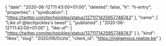 {
  "date": "2020-06-12T11:43:00+01:00",
  "deleted": false,
  "h": "h-entry",
  "properties": {
    "syndication": [
      "https://twitter.com/techpickles/status/1271171425957748743"
    ],
    "name": [
      "Like of @techpickles's tweet"
    ],
    "published": [
      "2020-06-12T11:43:00+01:00"
    ],
    "like-of": [
      "https://twitter.com/techpickles/status/1271171425957748743"
    ]
  },
  "kind": "likes",
  "slug": "2020/06/0zzts",
  "client_id": "https://indigenous.realize.be"
}
